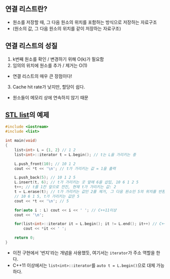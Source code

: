 ## 연결 리스트란?

-   원소를 저장할 때, 그 다음 원소의 위치를 포함하는 방식으로 저장하는 자료구조
-   (원소의 값, 그 다음 원소의 위치를 같이 저장하는 자료구조)

## 연결 리스트의 성질

1. k번째 원소를 확인 / 변경하기 위해 O(k)가 필요함
2. 임의의 위치에 원소를 추가 / 제거는 O(1)

-   연결 리스트의 매우 큰 장점이다!

3. Cache hit rate가 낮지만, 할당이 쉽다.

-   원소들이 메모리 상에 연속하지 않기 때문

## [STL list](https://cplusplus.com/reference/list/list/)의 예제

```c++
#include <iostream>
#include <list>

int main(void)
{
    list<int> L = {1, 2} // 1 2
    list<int>::iterator t = L.begin(); // t는 L을 가리키는 중

    L.push_front(10); // 10 1 2
    cout << *t << '\n'; // t가 가리키는 값 = 1을 출력

    L.push_back(5); // 10 1 2 5
    L.insert(t, 6); // t가 가리키는 곳 앞에 6을 삽입, 10 6 1 2 5
    t++; // t를 1칸 앞으로 전진, 현재 t가 가리키는 값: 2
    t = L.erase(t); // t가 가리키는 값인 2를 제거, 그 다음 원소인 5의 위치를 반환
    // 10 6 1 5, t가 가리키는 값은 5
    cout << *t << '\n'; // 5

    for(auto i : L) cout << i << ' '; // C++11이상
    cout << '\n';

    for(list<int>::iterator it = L.begin(); it != L.end(); it++) // C++11 미만
        cout << *it << ' ';

    return 0;
}
```

- 이전 구현에서 '번지'라는 개념을 사용했듯, 여기서는 `iterator`가 주소 역할을 한다.
- C++11 이상에서는 `list<int>::iterator`를 `auto t = L.begin()`으로 대체 가능하다.